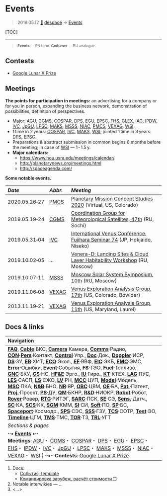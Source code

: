 # Events
> 2019.05.12 [🚀](../index/index.md) [despace](index.md) → [Events](event.md)

[TOC]

---

> <small>**Events** — EN term. **События** — RU analogue.</small>



## Contests
   - [Google Lunar X Prize](google_lunar_x_prize.md)



## Meetings
**The points for participation in meetings:** an advertising for a company or for you in person, expanding the business network, demonstration of possibilities, definition of perspectives.

   - Major: [AGU](agu.md), [CGMS](cgms.md), [COSPAR](cospar.md), [DPS](dps.md), [EGU](egu.md), [EPSC](epsc.md), [FHS](fhs.md), [GLEX](glex.ru), [IAC](iac.md), [IPDW](ipdw.md), [IVC](ivc.md), [JpGU](jpgu.md), [LPSC](lpsc.md), [MAKS](maks.md), [MSSS](msss.md), [NIAC](niac_program.md), [PMCS](pmcs.ru), [VEXAG](vexag.md), [WSI](wsi.md).
   - 1 time in 2 years: [COSPAR](cospar.md), [IVC](ivc.md), [MAKS](maks.md), [WSI](wsi.md); jointed 1 time in 3 years: [DPS](dps.md), [EPSC](epsc.md).
   - Preparations & absttract submission in common begins 6 months before the meeting; in case of [WSI](wsi.md) — 1 ‑ 1.5 y.
   - **Major calendars:**
      - <https://www.hou.usra.edu/meetings/calendar/>
      - <http://planetarynews.org/meetings.html>
      - <http://spaceagenda.com/>

**Some notable events.**

|*Date*|*Abbr.*|*Meeting*|
|:--|:--|:--|
|2020.05.26‑27|[PMCS](pmcs.md)|[Planetary Mission Concept Studies 2020](pmcs2020.md) (Virtual, US, Colorado)|
|2019.05.19‑24|[CGMS](cgms.md)|[Coordination Group for Meteorological Satellites, 47th](cgms_47.md) (RU, Sochi)|
|2019.05.31‑04|[IVC](ivc.md)|[International Venus Conference. Fujihara Seminar 74](ivc_2019.md) (JP, Hokjaido, Niseko)|
|2019.10.02‑05|…|[Venera-D: Landing Sites & Cloud Layer Habitability Workshop](vdws2019.md) (RU, Moscow)|
|2019.10.07‑11|[MSSS](msss.md)|[Moscow Solar System Symposium, 10th](msss_10.md) (RU, Moscow)|
|2019.11.06‑08|[VEXAG](vexag.md)|[Venus Exploration Analysis Group, 17th](vexag_2019.md) (US, Colorado, Bowlder)|
|2013.11.19‑21|[VEXAG](vexag.md)|[Venus Exploration Analysis Group, 11th](vexag_11.md) (US, Maryland, Laurel)|



## Docs & links
|Navigation|
|:--|
|**[FAQ](faq.md)**, **[Cable](cable.md)**·БКС, **[Camera](cam.md)**·Камера, **[Comms](comms.md)**·Радио, **[CON](contact.md)·[Pers](person.md)**·Контакт, **[Control](control.md)**·Упр., **[Doc](doc.md)**·Док., **[Doppler](doppler.md)**·ИСР, **[DS](ds.md)**·ЗУ, **[EB](eb.md)**·ХИТ, **[ECO](ecology.md)**·Экол., **[EF](ef.md)**·ВВФ, **[ElC](elc.md)**·ЭКБ, **[EMC](emc.md)**·ЭМС, **[Error](error.md)**·Ошибки, **[Event](event.md)**·События, **[FS](fs.md)**·ТЭО, **[Fuel](fuel.md)**·Топливо, **[GNC](gnc.md)**·БКУ, **[GS](scs.md)**·НС, **[HF&E](hfe.md)**·Эрго., **[IU](iu.md)**·Гиро., **[KT](kt.md)**·КТЕХ, **[LAG](lag.md)**·ПУC, **[LES](les.md)**·САСП, **[LS](ls.md)**·СЖО, **[LV](lv.md)**·РН, **[MCC](mcc.md)**·ЦУП, **[Model](model.md)**·Модель, **[MSC](sc.md)**·ПКА, **[N&B](nnb.md)**·БНО, **[NR](nr.md)**·ЯР, **[OBC](obc.md)**·ЦВМ, **[OE](oe.md)**·БА, **[Pat.](патент.md)**·Патент, **[Proj.](project.md)**·Проект, **[PS](ps.md)**·ДУ, **[QM](qm.md)**·БКНР, **[R&D](rnd.md)**·НИОКР, **[Robot](robotics.md)**·Робот, **[Rover](rover.md)**·Ровер, **[RTG](rtg.md)**·РИТЭГ, **[SARC](sarc.md)**·ПСК, **[SE](se.md)**·СЭ, **[Sens.](sensor.md)**·Датч., **[SC](sc.md)**·КА, **[SCS](scs.md)**·КК, **[SGM](sgm.md)**·КММ, **[SI](si.md)**·СИ, **[Soft](soft.md)**·ПО, **[SP](sp.md)**·БС, **[Spaceport](spaceport.md)**·Космодр., **[SPS](sps.md)**·СЭС, **[SSS](sss.md)**·ГЗУ, **[TCS](tcs.md)**·СОТР, **[Test](test.md)**·ЭО, **[Timeline](timeline.md)**·ЦГМ, **[TMS](tms.md)**·ТМС, **[TOR](tor.md)**·ТЗ, **[TRL](trl.md)**·УГТ|
|*Sections & pages*|
|**··• [Events](event.md) •··**<br> **Meetings:** [AGU](agu.md)・ [CGMS](cgms.md)・ [COSPAR](cospar.md)・ [DPS](dps.md)・ [EGU](egu.md)・ [EPSC](epsc.md)・ [FHS](fhs.md)・ [IPDW](ipdw.md)・ [IVC](ivc.md)・ [JpGU](jpgu.md)・ [LPSC](lpsc.md)・ [MAKS](maks.md)・ [MSSS](msss.md)・ [NIAC](niac_program.md)・ [VEXAG](vexag.md)・ [WSI](wsi.md) ┊ ··•·· **Contests:** [Google Lunar X Prize](google_lunar_x_prize.md)|

   1. Docs:
      - [События, template](template_event.md)
      - [Командировка зарубеж, расчёт стоимости ❐](f/event/meeting_calc.ods)
   1. Notable interwikies — …
   1. <…>

